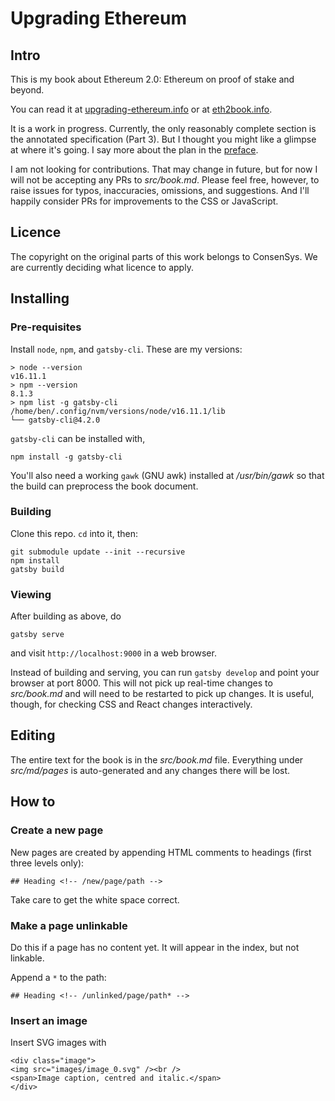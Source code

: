 # Upgrading Ethereum

## Intro

This is my book about Ethereum&nbsp;2.0: Ethereum on proof of stake and beyond.

You can read it at [upgrading-ethereum.info](https://upgrading-ethereum.info/altair) or at [eth2book.info](https://eth2book.info/altair).

It is a work in progress. Currently, the only reasonably complete section is the annotated specification (Part 3). But I thought you might like a glimpse at where it's going. I say more about the plan in the [preface](https://upgrading-ethereum.info/altair/preface).

I am not looking for contributions. That may change in future, but for now I will not be accepting any PRs to _src/book.md_. Please feel free, however, to raise issues for typos, inaccuracies, omissions, and suggestions. And I'll happily consider PRs for improvements to the CSS or JavaScript.

## Licence

The copyright on the original parts of this work belongs to ConsenSys. We are currently deciding what licence to apply.

## Installing

### Pre-requisites

Install `node`, `npm`, and `gatsby-cli`. These are my versions:

```
> node --version
v16.11.1
> npm --version
8.1.3
> npm list -g gatsby-cli
/home/ben/.config/nvm/versions/node/v16.11.1/lib
└── gatsby-cli@4.2.0
```

`gatsby-cli` can be installed with,

```
npm install -g gatsby-cli
```

You'll also need a working `gawk` (GNU awk) installed at _/usr/bin/gawk_ so that the build can preprocess the book document.

### Building

Clone this repo. `cd` into it, then:

```
git submodule update --init --recursive
npm install
gatsby build
```

### Viewing

After building as above, do

```
gatsby serve
```

and visit `http://localhost:9000` in a web browser.

Instead of building and serving, you can run `gatsby develop` and point your browser at port 8000. This will not pick up real-time changes to _src/book.md_ and will need to be restarted to pick up changes. It is useful, though, for checking CSS and React changes interactively.

## Editing

The entire text for the book is in the _src/book.md_ file. Everything under _src/md/pages_ is auto-generated and any changes there will be lost.

## How to

### Create a new page

New pages are created by appending HTML comments to headings (first three levels only):

```
## Heading <!-- /new/page/path -->
```

Take care to get the white space correct.

### Make a page unlinkable

Do this if a page has no content yet. It will appear in the index, but not linkable.

Append a `*` to the path:

```
## Heading <!-- /unlinked/page/path* -->
```

### Insert an image

Insert SVG images with
```
<div class="image">
<img src="images/image_0.svg" /><br />
<span>Image caption, centred and italic.</span>
</div>
```
